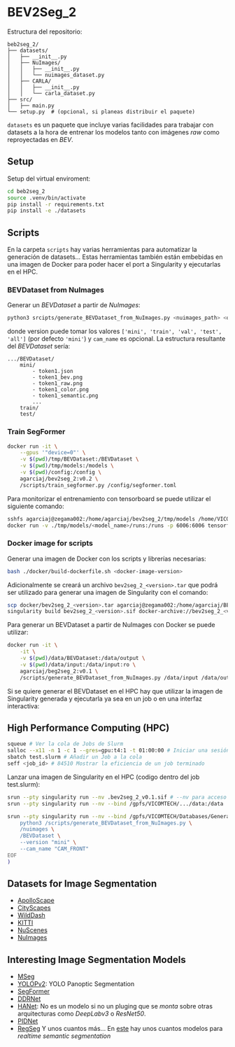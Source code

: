 # BEV2Seg_2

Estructura del repositorio:
```
beb2seg_2/
├── datasets/
│   ├── __init__.py
│   ├── NuImages/
│   │   ├── __init__.py
│   │   └── nuimages_dataset.py
│   ├── CARLA/
│   │   ├── __init__.py
│   │   └── carla_dataset.py
├── src/
│   ├── main.py
└── setup.py  # (opcional, si planeas distribuir el paquete)

```

`datasets` es un paquete que incluye varias facilidades para trabajar con datasets a la hora de entrenar los modelos tanto con imágenes _raw_ como reproyectadas en _BEV_. 

## Setup
Setup del virtual enviroment:
```bash
cd beb2seg_2
source .venv/bin/activate
pip install -r requirements.txt
pip install -e ./datasets
```

## Scripts
En la carpeta `scripts` hay varias herramientas para automatizar la generación de datasets... Estas herramientas también están embebidas en una imagen de Docker para poder hacer el port a Singularity y ejecutarlas en el HPC.

### BEVDataset from NuImages
Generar un _BEVDataset_ a partir de _NuImages_:
```bash
python3 srcipts/generate_BEVDataset_from_NuImages.py <nuimages_path> <output_path> --version <version> --cam_name "CAM_FRONT"
```
donde version puede tomar los valores `['mini', 'train', 'val', 'test', 'all']` (por defecto `'mini'`) y `cam_name` es opcional. La estructura resultante del _BEVDataset_ sería:
```
.../BEVDataset/
    mini/
        - token1.json
        - token1_bev.png
        - token1_raw.png
        - token1_color.png
        - token1_semantic.png
        ...
    train/
    test/
```

### Train SegFormer
```bash
docker run -it \
    --gpus '"device=0"' \
    -v $(pwd)/tmp/BEVDataset:/BEVDataset \
    -v $(pwd)/tmp/models:/models \
    -v $(pwd)/config:/config \
    agarciaj/bev2seg_2:v0.2 \
    /scripts/train_segformer.py /config/segformer.toml
```

Para monitorizar el entrenamiento con tensorboard se puede utilizar el siguiente comando:

```bash
sshfs agarciaj@zegama002:/home/agarciaj/bev2seg_2/tmp/models /home/VICOMTECH/agarciaj/GitLab/bev2seg_2/tmp/models
docker run -v ./tmp/models/<model_name>/runs:/runs -p 6006:6006 tensorflow/tensorflow tensorboard --logdir /runs
```

### Docker image for scripts
Generar una imagen de Docker con los scripts y librerías necesarias:
```bash
bash ./docker/build-dockerfile.sh <docker-image-version>
```

Adicionalmente se creará un archivo `bev2seg_2_<version>.tar` que podrá ser utilizado para generar una imagen de Singularity con el comando:
```bash
scp docker/bev2seg_2_<version>.tar agarciaj@zegama002:/home/agarciaj/BEV2SEG_2
singularity build bev2seg_2_<version>.sif docker-archive://bev2seg_2_<version>.tar # Desde Zegama
```

Para generar un BEVDataset a partir de NuImages con Docker se puede utilizar:
```bash
docker run -it \
    -it \
    -v $(pwd)/data/BEVDataset:/data/output \
    -v $(pwd)/data/input:/data/input:ro \
    agarciaj/beg2seg_2:v0.1 \
    /scripts/generate_BEVDataset_from_NuImages.py /data/input /data/output --version "mini" --cam_name "CAM_FRONT"
```

Si se quiere generar el BEVDataset en el HPC hay que utilizar la imagen de Singularity generada y ejecutarla ya sea en un job o en una interfaz interactiva:


## High Performance Computing (HPC)
```bash
squeue # Ver la cola de Jobs de Slurm
salloc --x11 -n 1 -c 1 --gres=gpu:t4:1 -t 01:00:00 # Iniciar una sesión interactiva
sbatch test.slurm # Añadir un Job a la cola
seff <job_id> # 84510 Mostrar la eficiencia de un job terminado
```

Lanzar una imagen de Singularity en el HPC (codigo dentro del job test.slurm):

```bash
srun --pty singularity run --nv .bev2seg_2_v0.1.sif # --nv para acceso a GPU
srun --pty singularity run --nv --bind /gpfs/VICOMTECH/.../data:/data .bev2seg_2_v0.1.sif
```

```bash
srun --pty singularity run --nv --bind /gpfs/VICOMTECH/Databases/GeneralDatabases/nuImages/:/nuimages --bind /gpfs/VICOMTECH/home/agarciaj/BEV2SEG_2/BEVDataset/:/BEVDataset ./bev2seg_2_v0.1.sif $(cat <<EOF
    python3 /scripts/generate_BEVDataset_from_NuImages.py \
    /nuimages \
    /BEVDataset \
    --version "mini" \
    --cam_name "CAM_FRONT"
EOF
)
```

## Datasets for Image Segmentation
- [ApolloScape](https://apolloscape.auto/index.html)
- [CityScapes](https://github.com/mcordts/cityscapesScripts)
- [WildDash](https://www.wilddash.cc/)
- [KITTI](https://www.cvlibs.net/datasets/kitti/index.php)
- [NuScenes]()
- [NuImages](https://github.com/nutonomy/nuscenes-devkit)

## Interesting Image Segmentation Models
- [MSeg](https://github.com/mseg-dataset/mseg-semantic)
- [YOLOPv2](https://github.com/CAIC-AD/YOLOPv2): YOLO Panoptic Segmentation
- [SegFormer](https://huggingface.co/docs/transformers/model_doc/segformer)
- [DDRNet](https://github.com/ydhongHIT/DDRNet)
- [HANet](https://github.com/shachoi/HANet): No es un modelo si no un pluging que se _monta_ sobre otras arquitecturas como _DeepLabv3_ o _ResNet50_.
- [PIDNet](https://github.com/XuJiacong/PIDNet)
- [RegSeg](https://github.com/RolandGao/RegSeg)
Y unos cuantos más... En [este](https://github.com/zh320/realtime-semantic-segmentation-pytorch) hay unos cuantos modelos para _realtime semantic segmentation_ 